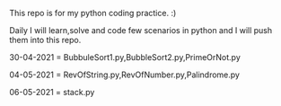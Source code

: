 This repo is for my python coding practice. :)

Daily I will learn,solve and code few scenarios in python and I will push them into this repo.

30-04-2021 = BubbuleSort1.py,BubbleSort2.py,PrimeOrNot.py

04-05-2021 = RevOfString.py,RevOfNumber.py,Palindrome.py

06-05-2021 = stack.py
